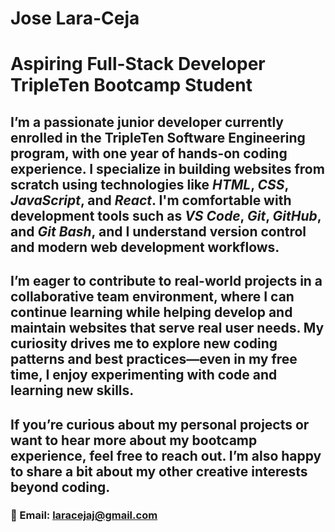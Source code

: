 # Jose Lara-Ceja
# Aspiring Full-Stack Developer  TripleTen Bootcamp Student
## I’m a passionate junior developer currently enrolled in the TripleTen Software Engineering program, with one year of hands-on coding experience. I specialize in building websites from scratch using technologies like *HTML*, *CSS*, *JavaScript*, and *React*. I'm comfortable with development tools such as *VS Code*, *Git*, *GitHub*, and *Git Bash*, and I understand  version control and modern web development workflows.
## I’m eager to contribute to real-world projects in a collaborative team environment, where I can continue learning while helping develop and maintain websites that serve real user needs. My curiosity drives me to explore new coding patterns and best practices—even in my free time, I enjoy experimenting with code and learning new skills.
## If you’re curious about my personal projects or want to hear more about my bootcamp experience, feel free to reach out. I’m also happy to share a bit about my other creative interests beyond coding.
### 📩 Email: 	<ins>laracejaj@gmail.com	</ins>

<!--
**Ceja95/Ceja95** is a ✨ _special_ ✨ repository because its `README.md` (this file) appears on your GitHub profile.

Here are some ideas to get you started:

- 🔭 I’m currently working on ...
- 🌱 I’m currently learning ...
- 👯 I’m looking to collaborate on ...
- 🤔 I’m looking for help with ...
- 💬 Ask me about ...
- 📫 How to reach me: ...
- 😄 Pronouns: ...
- ⚡ Fun fact: ...
-->
